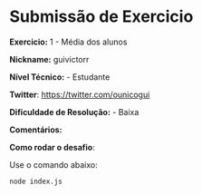 # Submissão de Exercicio

**Exercicio:** 1 - Média dos alunos

**Nickname:** guivictorr

**Nível Técnico:** - Estudante

**Twitter**: https://twitter.com/ounicogui

**Dificuldade de Resolução:** - Baixa

**Comentários:** 

**Como rodar o desafio**: 

Use o comando abaixo: 
```bash
node index.js
```